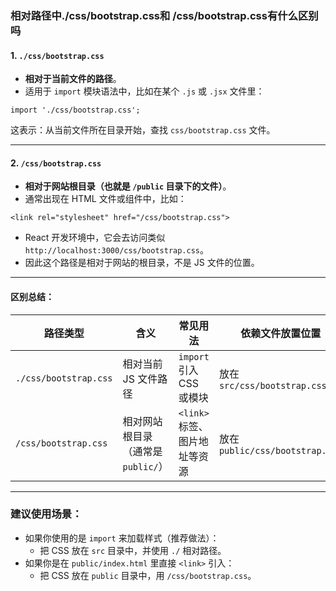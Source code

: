 




### 相对路径中./css/bootstrap.css和 /css/bootstrap.css有什么区别吗


#### 1. `./css/bootstrap.css`

- **相对于当前文件的路径**。
- 适用于 `import` 模块语法中，比如在某个 `.js` 或 `.jsx` 文件里：
    
`import './css/bootstrap.css';`

这表示：从当前文件所在目录开始，查找 `css/bootstrap.css` 文件。

---

#### 2. `/css/bootstrap.css`

- **相对于网站根目录（也就是 `/public` 目录下的文件）**。
- 通常出现在 HTML 文件或组件中，比如：

`<link rel="stylesheet" href="/css/bootstrap.css">`

- React 开发环境中，它会去访问类似 `http://localhost:3000/css/bootstrap.css`。
- 因此这个路径是相对于网站的根目录，不是 JS 文件的位置。

---

#### 区别总结：

|路径类型|含义|常见用法|依赖文件放置位置|
|---|---|---|---|
|`./css/bootstrap.css`|相对当前 JS 文件路径|`import` 引入 CSS 或模块|放在 `src/css/bootstrap.css`|
|`/css/bootstrap.css`|相对网站根目录（通常是 `public/`）|`<link>` 标签、图片地址等资源|放在 `public/css/bootstrap.css`|

---

### 建议使用场景：

- 如果你使用的是 `import` 来加载样式（推荐做法）：
    - 把 CSS 放在 `src` 目录中，并使用 `./` 相对路径。
- 如果你是在 `public/index.html` 里直接 `<link>` 引入：
    - 把 CSS 放在 `public` 目录中，用 `/css/bootstrap.css`。


